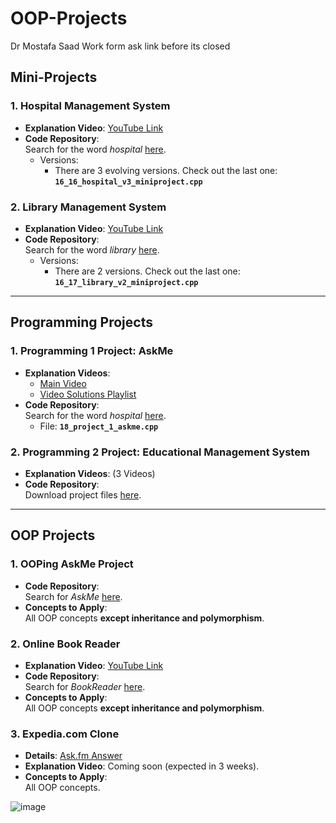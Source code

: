 # OOP-Projects
Dr Mostafa Saad Work form ask link before its closed

## Mini-Projects  

### 1. **Hospital Management System**  
- **Explanation Video**: [YouTube Link](https://www.youtube.com/watch?v=Lu3z4rfU-2s)  
- **Code Repository**:  
  Search for the word *hospital* [here](https://github.com/mostafa-saad/ArabicCompetitiveProgramming/tree/master/18-Programming-4kids).  
  - Versions:  
    - There are 3 evolving versions. Check out the last one:  
      **`16_16_hospital_v3_miniproject.cpp`**  

### 2. **Library Management System**  
- **Explanation Video**: [YouTube Link](https://www.youtube.com/watch?v=zzuhhAuW5FY)  
- **Code Repository**:  
  Search for the word *library* [here](https://github.com/mostafa-saad/ArabicCompetitiveProgramming/tree/master/18-Programming-4kids).  
  - Versions:  
    - There are 2 versions. Check out the last one:  
      **`16_17_library_v2_miniproject.cpp`**  

---

## Programming Projects  

### 1. **Programming 1 Project: AskMe**  
- **Explanation Videos**:  
  - [Main Video](https://www.youtube.com/watch?v=xNu6L_pidUo)  
  - [Video Solutions Playlist](https://www.youtube.com/playlist?list=PLPt2dINI2MIZYL0BoHZ4PhZaDLPA5vWLb)  
- **Code Repository**:  
  Search for the word *hospital* [here](https://github.com/mostafa-saad/ArabicCompetitiveProgramming/tree/master/18-Programming-4kids).  
  - File: **`18_project_1_askme.cpp`**

### 2. **Programming 2 Project: Educational Management System**  
- **Explanation Videos**: (3 Videos)  
- **Code Repository**:  
  Download project files [here](https://github.com/mostafa-saad/ArabicCompetitiveProgramming/blob/master/15%20C%2B%2B%20Programming%204%20Competitions/37%20EduMgmtProjBasic.zip).  

---

## OOP Projects  

### 1. **OOPing AskMe Project**  
- **Code Repository**:  
  Search for *AskMe* [here](https://github.com/mostafa-saad/ArabicCompetitiveProgramming/tree/master/19-object-oriented-programming).  
- **Concepts to Apply**:  
  All OOP concepts **except inheritance and polymorphism**.  

### 2. **Online Book Reader**  
- **Explanation Video**: [YouTube Link](https://youtu.be/Rk8vrmSpFII)  
- **Code Repository**:  
  Search for *BookReader* [here](https://github.com/mostafa-saad/ArabicCompetitiveProgramming/tree/master/19-object-oriented-programming).  
- **Concepts to Apply**:  
  All OOP concepts **except inheritance and polymorphism**.  

### 3. **Expedia.com Clone**  
- **Details**: [Ask.fm Answer](https://ask.fm/mostafasaad87/answers/162797646562)  
- **Explanation Video**: Coming soon (expected in 3 weeks).  
- **Concepts to Apply**:  
  All OOP concepts.  


![image](https://github.com/user-attachments/assets/9c7eae20-9715-4043-ad71-861440e479fa)

